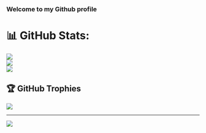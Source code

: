 ### Welcome to my Github profile

# 📊 GitHub Stats:
![](https://github-readme-stats.vercel.app/api?username=ozgeuy&theme=midnight-purple&hide_border=false&include_all_commits=true&count_private=true)<br/>
![](https://github-readme-streak-stats.herokuapp.com/?user=ozgeuy&theme=midnight-purple&hide_border=false)<br/>
![](https://github-readme-stats.vercel.app/api/top-langs/?username=ozgeuy&theme=midnight-purple&hide_border=false&include_all_commits=true&count_private=true&layout=compact)

## 🏆 GitHub Trophies
![](https://github-profile-trophy.vercel.app/?username=ozgeuy&theme=dracula&no-frame=true&no-bg=false&margin-w=4)

---
[![](https://visitcount.itsvg.in/api?id=ozgeuy&icon=3&color=5)](https://visitcount.itsvg.in)

